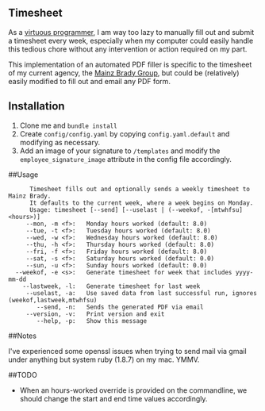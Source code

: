## Timesheet

As a [virtuous programmer](http://threevirtues.com/), I am way too lazy to manually fill out and submit a timesheet every week, especially when my computer could easily handle this tedious chore without any intervention or action required on my part.

This implementation of an automated PDF filler is specific to the timesheet of my current agency, the [Mainz Brady Group](http://mainzbradygroup.com/), but could be (relatively) easily modified to fill out and email any PDF form.

## Installation

1. Clone me and `bundle install`
2. Create `config/config.yaml` by copying `config.yaml.default` and modifying as necessary.
3. Add an image of your signature to `/templates` and modify the `employee_signature_image` attribute in the config file accordingly.


##Usage

```
      Timesheet fills out and optionally sends a weekly timesheet to Mainz Brady.
      It defaults to the current week, where a week begins on Monday.
      Usage: timesheet [--send] [--uselast | (--weekof, -[mtwhfsu] <hours>)]
     --mon, -m <f>:   Monday hours worked (default: 8.0)
     --tue, -t <f>:   Tuesday hours worked (default: 8.0)
     --wed, -w <f>:   Wednesday hours worked (default: 8.0)
     --thu, -h <f>:   Thursday hours worked (default: 8.0)
     --fri, -f <f>:   Friday hours worked (default: 8.0)
     --sat, -s <f>:   Saturday hours worked (default: 0.0)
     --sun, -u <f>:   Sunday hours worked (default: 0.0)
  --weekof, -e <s>:   Generate timesheet for week that includes yyyy-mm-dd
    --lastweek, -l:   Generate timesheet for last week
     --uselast, -a:   Use saved data from last successful run, ignores (weekof,lastweek,mtwhfsu)
        --send, -n:   Sends the generated PDF via email
     --version, -v:   Print version and exit
        --help, -p:   Show this message
```

##Notes

I've experienced some openssl issues when trying to send mail via gmail under anything but system ruby (1.8.7) on my mac. YMMV.

##TODO

- When an hours-worked override is provided on the commandline, we should change the start and end time values accordingly.
